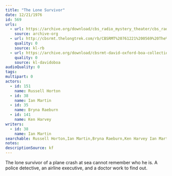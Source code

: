 ```yaml
---
title: "The Lone Survivor"
date: 12/21/1976
id: 569
urls: 
  - url: https://archive.org/download/cbs_radio_mystery_theater/cbs_radio_mystery_theater-0551-0600.zip/cbs_radio_mystery_theater-0551-0600%2Fcbsrmt_0569_the_lone_survivor.mp3
    source: archive-org
  - url: http://cbsrmt.thelongtrek.com/rb/CBSRMT%20761221%200569%20The%20Lone%20Survivor_wbbm_rb%20Hot.mp3
    quality: 0
    source: kl-rb
  - url: https://archive.org/download/cbsrmt-david-oxford-boa-collection/CBSRMT-761221-0569-The-Lone-Survivor-(128-48)_WBBM-JE-{BoA}.mp3
    quality: 0
    source: kl-davidoboa
audioQuality: 0
tags: 
multipart: 0
actors:  
  - id: 151
    name: Russell Horton  
  - id: 38
    name: Ian Martin  
  - id: 35
    name: Bryna Raeburn  
  - id: 141
    name: Ken Harvey
writers:  
  - id: 38
    name: Ian Martin
searchable: Russell Horton,Ian Martin,Bryna Raeburn,Ken Harvey Ian Martin
notes: 
descriptionSource: kf
---
```

The lone survivor of a plane crash at sea cannot remember who he is. A police detective, an airline executive, and a doctor work to find out.